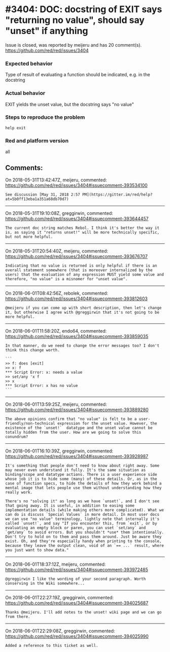 
#3404: DOC: docstring of EXIT says "returning no value", should say "unset" if anything
================================================================================
Issue is closed, was reported by meijeru and has 20 comment(s).
<https://github.com/red/red/issues/3404>

### Expected behavior

Type of result of evaluating a function should be indicated, e.g. in the docstring 
### Actual behavior

EXIT yields the unset value, but the docstring says "no value"
### Steps to reproduce the problem

`help exit`
### Red and platform version
all


Comments:
--------------------------------------------------------------------------------

On 2018-05-31T13:42:47Z, meijeru, commented:
<https://github.com/red/red/issues/3404#issuecomment-393534100>

    See discussion [May 31, 2018 2:57 PM](https://gitter.im/red/help?at=5b0ff13eba1a351a68db70d7)

--------------------------------------------------------------------------------

On 2018-05-31T19:10:08Z, greggirwin, commented:
<https://github.com/red/red/issues/3404#issuecomment-393644457>

    The current doc string matches Rebol. I think it's better the way it is, as saying it "returns unset!" will be more technically specific, but not more helpful.

--------------------------------------------------------------------------------

On 2018-05-31T20:54:40Z, meijeru, commented:
<https://github.com/red/red/issues/3404#issuecomment-393676707>

    Indicating that no value is returned is only helpful if there is an overall statement somewhere (that is moreover internalized by the users) that the evaluation of any expression MUST yield some value and therefore, "no value" is a misnomer for "unset value".

--------------------------------------------------------------------------------

On 2018-06-01T08:42:56Z, rebolek, commented:
<https://github.com/red/red/issues/3404#issuecomment-393812603>

    @meijeru if you can come up with short description, then let's change it, but otherwise I agree with @greggirwin that it's not going to be more helpful.

--------------------------------------------------------------------------------

On 2018-06-01T11:58:20Z, endo64, commented:
<https://github.com/red/red/issues/3404#issuecomment-393859035>

    In that manner, do we need to change the error messages too? I don't think this change worth.
    
    ```
    >> f: does [exit]
    >> x: f
    *** Script Error: x: needs a value
    >> set/any 'x f
    >> x
    *** Script Error: x has no value
    ```

--------------------------------------------------------------------------------

On 2018-06-01T13:59:25Z, meijeru, commented:
<https://github.com/red/red/issues/3404#issuecomment-393889280>

    The above opinions confirm that "no value" is felt to be a user-friendly/non-technical expression for the unset value. However, the existence of the `unset!`  datatype and the unset value cannot be totally hidden from the user. How are we going to solve this conundrum?

--------------------------------------------------------------------------------

On 2018-06-01T16:10:39Z, greggirwin, commented:
<https://github.com/red/red/issues/3404#issuecomment-393928987>

    It's something that people don't need to know about right away. Some may never even understand it fully. It's the same situation as binding/scope and datatype actions. There is a user experience side whose job it is to hide some (many) of these details. Or, as in the case of function specs, to hide the details of how they work behind a mental image that lets people use them without understanding how they really work.
    
    There's no "solving it" as long as we have `unset!`, and I don't see that going away. It is useful, in addition to easing some implementation details (while making others more complicated). What we can do is discuss `Special Values` in more detail. In most user docs we can use "no value" terminology, lightly note that internally it's called `unset!`, and say "If you encounter this, from `exit`, or by evaluating an empty block or paren, you can uset `set/any` and `get/any` to avoid errors. But you shouldn't *use* them intentionally. Don't try to hold on to them and pass them around. Just be aware they exist. Oh, and they're especially handy when printing to the console, because they leave the output clean, void of an `== ...` result, where you just want to show data."

--------------------------------------------------------------------------------

On 2018-06-01T18:37:12Z, meijeru, commented:
<https://github.com/red/red/issues/3404#issuecomment-393972485>

    @greggirwin I like the wording of your second paragraph. Worth conserving in the Wiki somewhere...

--------------------------------------------------------------------------------

On 2018-06-01T22:27:19Z, greggirwin, commented:
<https://github.com/red/red/issues/3404#issuecomment-394025687>

    Thanks @meijeru. I'll add notes to the unset! wiki page and we can go from there.

--------------------------------------------------------------------------------

On 2018-06-01T22:29:08Z, greggirwin, commented:
<https://github.com/red/red/issues/3404#issuecomment-394025990>

    Added a reference to this ticket as well.

